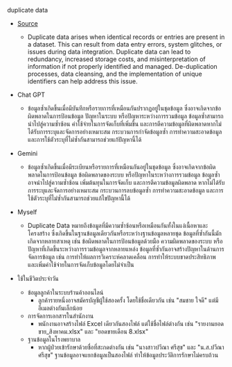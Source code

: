 duplicate data

- [Source]([https://www.techtarget.com/searchdatamanagement/definition/data-silo](https://atlan.com/data-quality-problems/))
  - Duplicate data arises when identical records or entries are present in a dataset. This can result from data entry errors, system glitches, or issues during data integration. Duplicate data can lead to redundancy, increased storage costs, and misinterpretation of information if not properly identified and managed. De-duplication processes, data cleansing, and the implementation of unique identifiers can help address this issue.

- Chat GPT
  - ข้อมูลซ้ำเกิดขึ้นเมื่อมีบันทึกหรือรายการที่เหมือนกันปรากฏอยู่ในชุดข้อมูล ซึ่งอาจเกิดจากข้อผิดพลาดในการป้อนข้อมูล ปัญหาในระบบ หรือปัญหาระหว่างการรวมข้อมูล ข้อมูลซ้ำสามารถนำไปสู่ความซ้ำซ้อน
ค่าใช้จ่ายในการจัดเก็บที่เพิ่มขึ้น และการตีความข้อมูลที่ผิดพลาดหากไม่ได้รับการระบุและจัดการอย่างเหมาะสม กระบวนการกำจัดข้อมูลซ้ำ การทำความสะอาดข้อมูล และการใช้ตัวระบุที่ไม่ซ้ำกันสามารถช่วยแก้ปัญหานี้ได้

- Gemini
  - ข้อมูลซ้ำเกิดขึ้นเมื่อมีระเบียนหรือรายการที่เหมือนกันอยู่ในชุดข้อมูล ซึ่งอาจเกิดจากข้อผิดพลาดในการป้อนข้อมูล ข้อผิดพลาดของระบบ หรือปัญหาในระหว่างการรวมข้อมูล ข้อมูลซ้ำอาจนำไปสู่ความซ้ำซ้อน
เพิ่มต้นทุนในการจัดเก็บ และการตีความข้อมูลผิดพลาด หากไม่ได้รับการระบุและจัดการอย่างเหมาะสม กระบวนการลบข้อมูลซ้ำ การทำความสะอาดข้อมูล และการใช้ตัวระบุที่ไม่ซ้ำกันสามารถช่วยแก้ไขปัญหานี้ได้

- Myself
  - Duplicate Data หมายถึงข้อมูลที่มีความซ้ำซ้อนหรือเหมือนกันทั้งในแง่เนื้อหาและโครงสร้าง ซึ่งเกิดขึ้นในฐานข้อมูลเดียวกันหรือระหว่างฐานข้อมูลหลายชุด ข้อมูลที่ซ้ำกันนี้มักเกิดจากหลายสาเหตุ เช่น
ข้อผิดพลาดในการป้อนข้อมูลด้วยมือ ความผิดพลาดของระบบ หรือปัญหาที่เกิดขึ้นระหว่างการรวมข้อมูลจากหลายแหล่ง ข้อมูลที่ซ้ำกันอาจสร้างปัญหาในด้านการจัดการข้อมูล เช่น การทำให้ผลการวิเคราะห์คลาดเคลื่อน
การทำให้ระบบขาดประสิทธิภาพ และเพิ่มค่าใช้จ่ายในการจัดเก็บข้อมูลโดยไม่จำเป็น

- ใช้ในชีวิตประจำวัน
  - ข้อมูลลูกค้าในระบบร้านค้าออนไลน์
    - ลูกค้ารายหนึ่งอาจสมัครบัญชีผู้ใช้สองครั้ง โดยใช้ชื่อเดียวกัน เช่น "สมชาย ใจดี" แต่มีอีเมลต่างกันเล็กน้อย
  - การจัดการเอกสารในสำนักงาน
    - พนักงานอาจสร้างไฟล์ Excel เดียวกันสองไฟล์ แต่ใช้ชื่อไฟล์ต่างกัน เช่น "รายงานยอดขาย_สิงหาคม.xlsx" และ "ยอดขายเดือน 8.xlsx"
  - ฐานข้อมูลในโรงพยาบาล
    - หากผู้ป่วยเข้ารักษาด้วยชื่อที่สะกดต่างกัน เช่น "นางสาวปวีณา ศรีสุข" และ "น.ส.ปวีณา ศรีสุข" ฐานข้อมูลอาจแยกข้อมูลเป็นสองไฟล์ ทำให้ข้อมูลประวัติการรักษาไม่ครบถ้วน
